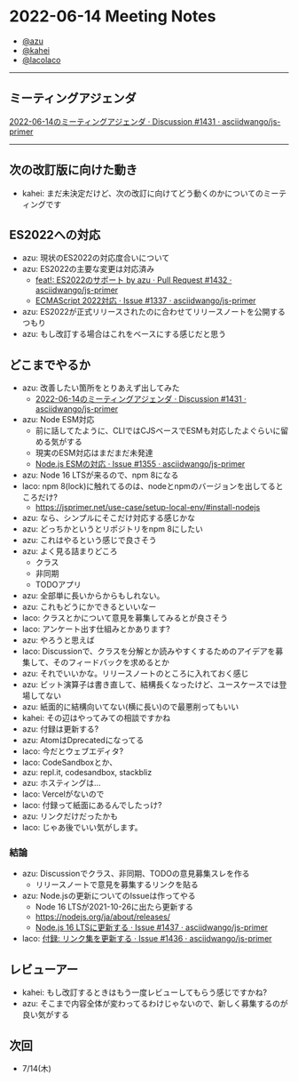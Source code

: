 # 2022-06-14 Meeting Notes

- [@azu](https://github.com/azu)
- [@kahei](https://github.com/kahei)
- [@lacolaco](https://github.com/lacolaco)

----

## ミーティングアジェンダ

[2022-06-14のミーティングアジェンダ · Discussion #1431 · asciidwango/js-primer](https://github.com/asciidwango/js-primer/discussions/1431)

----

## 次の改訂版に向けた動き

- kahei: まだ未決定だけど、次の改訂に向けてどう動くのかについてのミーティングです

## ES2022への対応

- azu: 現状のES2022の対応度合いについて
- azu: ES2022の主要な変更は対応済み
  - [feat!: ES2022のサポート by azu · Pull Request #1432 · asciidwango/js-primer](https://github.com/asciidwango/js-primer/pull/1432)
  - [ECMAScript 2022対応 · Issue #1337 · asciidwango/js-primer](https://github.com/asciidwango/js-primer/issues/1337)
- azu: ES2022が正式リリースされたのに合わせてリリースノートを公開するつもり
- azu: もし改訂する場合はこれをベースにする感じだと思う

## どこまでやるか

- azu: 改善したい箇所をとりあえず出してみた
  - [2022-06-14のミーティングアジェンダ · Discussion #1431 · asciidwango/js-primer](https://github.com/asciidwango/js-primer/discussions/1431#discussioncomment-2945149)
- azu: Node ESM対応
  - 前に話してたように、CLIではCJSベースでESMも対応したよぐらいに留める気がする
  - 現実のESM対応はまだまだ未発達
  - [Node.js ESMの対応 · Issue #1355 · asciidwango/js-primer](https://github.com/asciidwango/js-primer/issues/1355)
- azu: Node 16 LTSが来るので、npm 8になる
- laco: npm 8(lock)に触れてるのは、nodeとnpmのバージョンを出してるところだけ?
  - https://jsprimer.net/use-case/setup-local-env/#install-nodejs
- azu: なら、シンプルにそこだけ対応する感じかな
- azu: どっちかというとリポジトリをnpm 8にしたい
- azu: これはやるという感じで良さそう
- azu: よく見る詰まりどころ
  - クラス
  - 非同期
  - TODOアプリ
- azu: 全部単に長いからからもしれない。
- azu: これもどうにかできるといいなー
- laco: クラスとかについて意見を募集してみるとが良さそう
- laco: アンケート出す仕組みとかあります?
- azu: やろうと思えば
- laco: Discussionで、クラスを分解とか読みやすくするためのアイデアを募集して、そのフィードバックを求めるとか
- azu: それでいいかな。リリースノートのところに入れておく感じ
- azu: ビット演算子は書き直して、結構長くなったけど、ユースケースでは登場してない
- azu: 紙面的に結構向いてない(横に長い)ので最悪削ってもいい
- kahei: その辺はやってみての相談ですかね
- azu: 付録は更新する?
- azu: AtomはDprecatedになってる
- laco: 今だとウェブエディタ?
- laco: CodeSandboxとか、
- azu: repl.it, codesandbox, stackbliz
- azu: ホスティングは…
- laco: Vercelがないので
- laco: 付録って紙面にあるんでしたっけ?
- azu: リンクだけだったかも
- laco: じゃあ後でいい気がします。

### 結論

- azu: Discussionでクラス、非同期、TODOの意見募集スレを作る
  - リリースノートで意見を募集するリンクを貼る
- azu: Node.jsの更新についてのIssueは作ってやる
  - Node 16 LTSが2021-10-26に出たら更新する
  - https://nodejs.org/ja/about/releases/
  - [Node.js 16 LTSに更新する · Issue #1437 · asciidwango/js-primer](https://github.com/asciidwango/js-primer/issues/1437)
- laco: [付録: リンク集を更新する · Issue #1436 · asciidwango/js-primer](https://github.com/asciidwango/js-primer/issues/1436)

## レビューアー

- kahei: もし改訂するときはもう一度レビューしてもらう感じですかね?
- azu: そこまで内容全体が変わってるわけじゃないので、新しく募集するのが良い気がする

## 次回

- 7/14(木)
